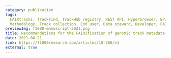 ```yaml
---
category: publication
tags:
  FAIRtracks, TrackFind, TrackHub registry, REST API, Hyperbrowser, EPICO, FAIRification,
  Methodology, Track collection, End user, Data steward, Developer, FAIR community
previewImg: f1000-manuscript-2021.png
title: Recommendations for the FAIRification of genomic track metadata
date: 2021-04-21
link: https://f1000research.com/articles/10-268/v1
external: true
---
```

